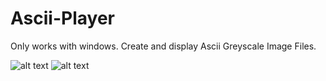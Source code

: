 # Ascii-Player
Only works with windows. Create and display Ascii Greyscale Image Files.

![alt text](https://github.com/jetstream0/Ascii-Player/blob/master/img/window.png?raw=true)
![alt text](https://github.com/jetstream0/Ascii-Player/blob/master/img/display.png?raw=true)
